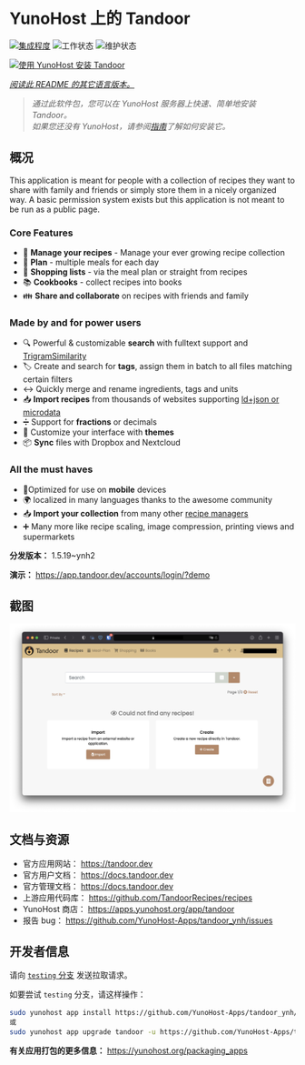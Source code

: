 <!--
注意：此 README 由 <https://github.com/YunoHost/apps/tree/master/tools/readme_generator> 自动生成
请勿手动编辑。
-->

# YunoHost 上的 Tandoor

[![集成程度](https://dash.yunohost.org/integration/tandoor.svg)](https://ci-apps.yunohost.org/ci/apps/tandoor/) ![工作状态](https://ci-apps.yunohost.org/ci/badges/tandoor.status.svg) ![维护状态](https://ci-apps.yunohost.org/ci/badges/tandoor.maintain.svg)

[![使用 YunoHost 安装 Tandoor](https://install-app.yunohost.org/install-with-yunohost.svg)](https://install-app.yunohost.org/?app=tandoor)

*[阅读此 README 的其它语言版本。](./ALL_README.md)*

> *通过此软件包，您可以在 YunoHost 服务器上快速、简单地安装 Tandoor。*  
> *如果您还没有 YunoHost，请参阅[指南](https://yunohost.org/install)了解如何安装它。*

## 概况

This application is meant for people with a collection of recipes they want to share with family and friends or simply
store them in a nicely organized way. A basic permission system exists but this application is not meant to be run as 
a public page.

### Core Features

- 🥗 **Manage your recipes** - Manage your ever growing recipe collection
- 📆 **Plan** - multiple meals for each day
- 🛒 **Shopping lists** - via the meal plan or straight from recipes
- 📚 **Cookbooks** - collect recipes into books
- 👪 **Share and collaborate** on recipes with friends and family

### Made by and for power users

- 🔍 Powerful & customizable **search** with fulltext support and [TrigramSimilarity](https://docs.djangoproject.com/en/3.0/ref/contrib/postgres/search/#trigram-similarity)
- 🏷️ Create and search for **tags**, assign them in batch to all files matching certain filters
- ↔️ Quickly merge and rename ingredients, tags and units 
- 📥️ **Import recipes** from thousands of websites supporting [ld+json or microdata](https://schema.org/Recipe)
- ➗ Support for **fractions** or decimals
- 🎨 Customize your interface with **themes**
- 📦 **Sync** files with Dropbox and Nextcloud
  
### All the must haves

- 📱Optimized for use on **mobile** devices
- 🌍 localized in many languages thanks to the awesome community
- 📥️ **Import your collection** from many other [recipe managers](https://docs.tandoor.dev/features/import_export/)
- ➕ Many more like recipe scaling, image compression, printing views and supermarkets

**分发版本：** 1.5.19~ynh2

**演示：** <https://app.tandoor.dev/accounts/login/?demo>

## 截图

![Tandoor 的截图](./doc/screenshots/example.jpg)

## 文档与资源

- 官方应用网站： <https://tandoor.dev>
- 官方用户文档： <https://docs.tandoor.dev>
- 官方管理文档： <https://docs.tandoor.dev>
- 上游应用代码库： <https://github.com/TandoorRecipes/recipes>
- YunoHost 商店： <https://apps.yunohost.org/app/tandoor>
- 报告 bug： <https://github.com/YunoHost-Apps/tandoor_ynh/issues>

## 开发者信息

请向 [`testing` 分支](https://github.com/YunoHost-Apps/tandoor_ynh/tree/testing) 发送拉取请求。

如要尝试 `testing` 分支，请这样操作：

```bash
sudo yunohost app install https://github.com/YunoHost-Apps/tandoor_ynh/tree/testing --debug
或
sudo yunohost app upgrade tandoor -u https://github.com/YunoHost-Apps/tandoor_ynh/tree/testing --debug
```

**有关应用打包的更多信息：** <https://yunohost.org/packaging_apps>
